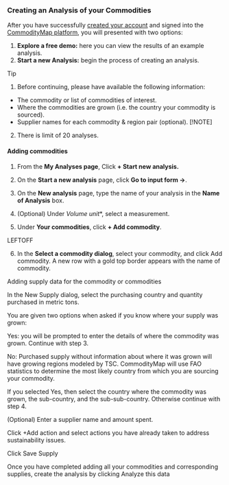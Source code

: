 ### Creating an Analysis of your Commodities

After you have successfully [created your account](https://portal.commoditymap.org/signup) and signed into the [CommodityMap platform](https://portal.commoditymap.org/my-analyses), you will presented with two options:   

1. **Explore a free demo:** here you can view the results of an example analysis.
2. **Start a new Analysis:** begin the process of creating an analysis.


> [!TIP]
> 1. Before continuing, please have available the following information:
>- The commodity or list of commodities of interest.
> - Where the commodities are grown (i.e. the country your commodity is sourced).
> - Supplier names for each commodity & region pair (optional).
> [!NOTE]
> 2. There is limit of 20 analyses. 

#### Adding commodities 


1. From the **My Analyses page**, Click **+ Start new analysis.**

2. On the **Start a new analysis** page, click **Go to input form ->**.

3. On the **New analysis** page, type the name of your analysis in the **Name of Analysis** box. 
4. (Optional) Under *Volume unit**, select a measurement.  

5. Under **Your commodities**, click  **+ Add commodity**. 

LEFTOFF 

6. In the **Select a commodity dialog**, select your commodity, and click Add commodity. A new row with a gold top border appears with the name of commodity. 

Adding supply data for the commodity or commodities 

In the New Supply dialog, select the purchasing country and quantity purchased in metric tons. 

You are given two options when asked if you know where your supply was grown: 

Yes: you will be prompted to enter the details of where the commodity was grown. Continue with step 3.  

 

No: Purchased supply without information about where it was grown will have growing regions modeled by TSC. CommodityMap will use FAO statistics to determine the most likely country from which you are sourcing your commodity. 

 

If you selected Yes, then select the country where the commodity was grown, the sub-country, and the sub-sub-country. Otherwise continue with step 4.  

(Optional) Enter a supplier name and amount spent. 

Click +Add action and select actions you have already taken to address sustainability issues.  

Click Save Supply 

Once you have completed adding all your commodities and corresponding supplies, create the analysis by clicking Analyze this data 

 